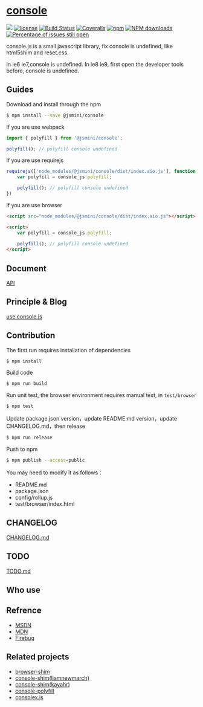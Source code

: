 # [console](https://github.com/jsmini/console)
[![](https://img.shields.io/badge/Powered%20by-jslib%20base-brightgreen.svg)](https://github.com/yanhaijing/jslib-base)
[![license](https://img.shields.io/badge/license-MIT-blue.svg)](https://github.com/jsmini/console/blob/master/LICENSE)
[![Build Status](https://travis-ci.org/jsmini/console.svg?branch=master)](https://travis-ci.org/jsmini/console)
[![Coveralls](https://img.shields.io/coveralls/jsmini/console.svg)](https://coveralls.io/github/jsmini/console)
[![npm](https://img.shields.io/badge/npm-0.6.0-orange.svg)](https://www.npmjs.com/package/@jsmini/console)
[![NPM downloads](http://img.shields.io/npm/dm/@jsmini/console.svg?style=flat-square)](http://www.npmtrends.com/@jsmini/console)
[![Percentage of issues still open](http://isitmaintained.com/badge/open/jsmini/console.svg)](http://isitmaintained.com/project/jsmini/console "Percentage of issues still open")

console.js is a small javascript library, fix console is undefined, like html5shim and reset.css.

In ie6 ie7,console is undefined. In ie8 ie9, first open the developer tools before, console is undefined.

## Guides
Download and install through the npm

```bash
$ npm install --save @jsmini/console
```

If you are use webpack

```js
import { polyfill } from '@jsmini/console';

polyfill(); // polyfill console undefined
```

If you are use requirejs

```js
requirejs(['node_modules/@jsmini/console/dist/index.aio.js'], function (console_js) {
    var polyfill = console_js.polyfill;

    polyfill(); // polyfill console undefined
})
```

If you are use browser

```html
<script src="node_modules/@jsmini/console/dist/index.aio.js"></script>

<script>
    var polyfill = console_js.polyfill;
    
    polyfill(); // polyfill console undefined
</script>
```

## Document
[API](https://github.com/jsmini/console/blob/master/doc/api.md)

## Principle & Blog
[use console.js](http://yanhaijing.com/js/2014/11/03/use-console.js/)

## Contribution
The first run requires installation of dependencies

```bash
$ npm install
```

Build code

```bash
$ npm run build
```

Run unit test, the browser environment requires manual test, in `test/browser`

```bash
$ npm test
```

Update package.json version，update README.md version，update CHANGELOG.md，then release

```bash
$ npm run release
```

Push to npm

```bash
$ npm publish --access=public
```

You may need to modify it as follows：

- README.md
- package.json
- config/rollup.js
- test/browser/index.html

## CHANGELOG
[CHANGELOG.md](https://github.com/jsmini/console/blob/master/CHANGELOG.md)

## TODO
[TODO.md](https://github.com/jsmini/console/blob/master/TODO.md)

## Who use

## Refrence
- [MSDN](http://msdn.microsoft.com/en-us/library/ie/gg589530.aspx)
- [MDN](https://developer.mozilla.org/en-US/docs/Web/API/Console)
- [Firebug](http://getfirebug.com/wiki/index.php/Console_API)

## Related projects
- [browser-shim](https://github.com/ishmaelthedestroyer/browser-shim)
- [console-shim(liamnewmarch)](https://github.com/liamnewmarch/console-shim)
- [console-shim(kayahr)](https://github.com/kayahr/console-shim)
- [console-polyfill](https://github.com/paulmillr/console-polyfill)
- [consolex.js](https://github.com/deadlyicon/consolex.js/blob/master/src/consolex.js)
